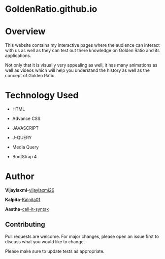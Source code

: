 # GoldenRatio.github.io

# Overview
This website contains my interactive pages where the audience can interact with us as well as they can test out there knowledge on Golden Ratio and its applications.

Not only that it is visually very appealing as well, it has many animations as well as videos which will help you understand the history as well as the concept of Golden Ratio.

# Technology Used

  * HTML
  
  * Advance CSS
  
  * JAVASCRIPT
  
  * J-QUERY 
  
  * Media Query
  
  * BootStrap 4
  
# Author

**Vijaylaxmi**-[vijaylaxmi26](https://github.com/vijaylaxmi26)

**Kalpita**-[Kalpita01](https://github.com/kalpita01)

**Aastha**-[call-it-syntax](https://github.com/call-it-syntax)

## Contributing

Pull requests are welcome. For major changes, please open an issue first to discuss what you would like to change.

Please make sure to update tests as appropriate.
